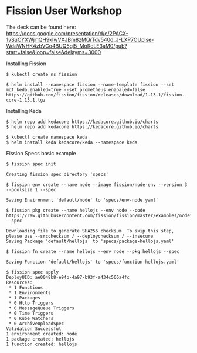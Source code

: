 # Fission User Workshop

The deck can be found here: https://docs.google.com/presentation/d/e/2PACX-1vSuCYXWjr1QH9klwVXJBm8zMQrTdv540d_J-LXP7OUplse-WdaWNHK4zbVCo4BUQ5gl5_MoReLE3aM0/pub?start=false&loop=false&delayms=3000

Installing Fission

```
$ kubectl create ns fission

$ helm install --namespace fission --name-template fission --set mqt_keda.enabled=true --set prometheus.enabaled=false https://github.com/fission/fission/releases/download/1.13.1/fission-core-1.13.1.tgz

```

Installing Keda

```
$ helm repo add kedacore https://kedacore.github.io/charts
$ helm repo add kedacore https://kedacore.github.io/charts

$ kubectl create namespace keda
$ helm install keda kedacore/keda --namespace keda
```

Fission Specs basic example

```
$ fission spec init

Creating fission spec directory 'specs'

$ fission env create --name node --image fission/node-env --version 3 --poolsize 1 --spec

Saving Environment 'default/node' to 'specs/env-node.yaml'

$ fission pkg create --name hellojs --env node --code https://raw.githubusercontent.com/fission/fission/master/examples/nodejs/hello.js --spec

Downloading file to generate SHA256 checksum. To skip this step, please use --srcchecksum / --deploychecksum / --insecure
Saving Package 'default/hellojs' to 'specs/package-hellojs.yaml'

$ fission fn create --name hellojs --env node --pkg hellojs --spec

Saving Function 'default/hellojs' to 'specs/function-hellojs.yaml'

$ fission spec apply
DeployUID: ae0048b8-e94b-4a97-b93f-a434c566a4fc
Resources:
 * 1 Functions
 * 1 Environments
 * 1 Packages
 * 0 Http Triggers
 * 0 MessageQueue Triggers
 * 0 Time Triggers
 * 0 Kube Watchers
 * 0 ArchiveUploadSpec
Validation Successful
1 environment created: node
1 package created: hellojs
1 function created: hellojs
```